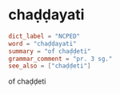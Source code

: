 # chaḍḍayati

``` toml
dict_label = "NCPED"
word = "chaḍḍayati"
summary = "of chaḍḍeti"
grammar_comment = "pr. 3 sg."
see_also = ["chaḍḍeti"]
```

of chaḍḍeti


